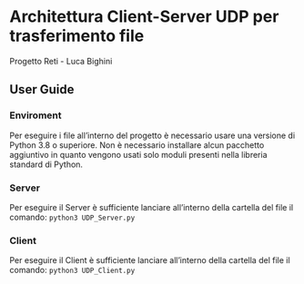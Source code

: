 # Architettura Client-Server UDP per trasferimento file
 Progetto Reti - Luca Bighini
## User Guide
### Enviroment
Per eseguire i file all’interno del progetto è necessario usare una versione di Python 3.8 o superiore.
Non è necessario installare alcun pacchetto aggiuntivo in quanto vengono usati solo moduli presenti nella libreria standard di Python.
### Server
Per eseguire il Server è sufficiente lanciare all’interno della cartella del file il comando:  `python3 UDP_Server.py`
### Client
Per eseguire il Client è sufficiente lanciare all’interno della cartella del file il comando:  `python3 UDP_Client.py`
